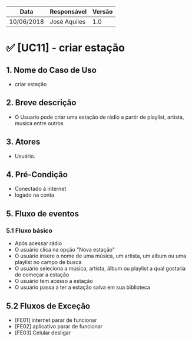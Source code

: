 Data | Responsável | Versão|
--------- | ------| --------|
10/06/2018 | José Aquiles |   1.0   |

# ✅ [UC11] - criar estação

## 1. Nome do Caso de Uso
- criar estação

## 2.  Breve descrição
- O Usuario pode criar uma estação de rádio a partir de playlist, artista, musica entre outros

## 3.  Atores
- Usuário.

## 4.  Pré-Condição
- Conectado à internet
- logado na conta

## 5.  Fluxo de eventos

### 5.1 Fluxo básico

- Após acessar rádio
- O usuário clica na opção "Nova estação"
- O usuário insere o nome de uma música, um artista, um album ou uma playlist no campo de busca
- O usuário seleciona a música, artista, álbum ou playlist a qual gostaria de começar a estação
- O usuário tem acesso a estação
- O usuário passa a ter a estação salva em sua biblioteca

## 5.2 Fluxos de Exceção
- [FE01] internet parar de funcionar
- [FE02] aplicativo parar de funcionar
- [FE03] Celular desligar